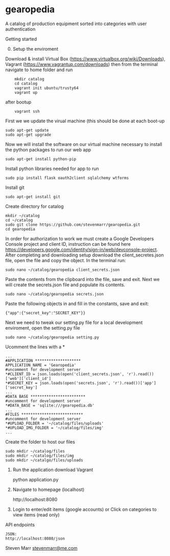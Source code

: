 gearopedia
===================

A catalog of production equipment sorted into categories with user authentication

Getting started

0) Setup the enviroment
	
Download & install Virtual Box (https://www.virtualbox.org/wiki/Downloads), Vagrant (https://www.vagrantup.com/downloads)
then from the terminal navigate to home folder and run

		mkdir catalog
		cd catalog
		vagrant init ubuntu/trusty64
		vagrant up

after bootup

		vagrant ssh 
		
First we we update the virual machine (this should be done at each boot-up

	sudo apt-get update
	sudo apt-get upgrade
	
Now we will install the software on our virtual machine necessary to install the python packages to run our web app

	sudo apt-get install python-pip

Install python libraries needed for app to run
	
	sudo pip install flask oauth2client sqlalchemy wtforms 

Install git
	
	sudo apt-get install git 
	
Create directory for catalog

	mkdir ~/catalog
	cd ~/catalog
	sudo git clone https://github.com/stevenmarr/gearopedia.git
	cd gearopedia
	
In order for authorization to work we must create a Google Developers Console project and client ID, instruction can be found here https://developers.google.com/identity/sign-in/web/devconsole-project.  After completing and downloading setup download the client_secretes.json file, open the file and copy the object.  In the terminal run:

	sudo nano ~/catalog/gearopedia client_secrets.json
	
Paste the contents from the clipboard into the file, save and exit. Next we will create the secrets.json file and populate its contents.

	sudo nano ~/catalog/gearopedia secrets.json

Paste the following objects in and fill in the constants, save and exit:

	{"app":{"secret_key":"SECRET_KEY"}}
	
Next we need to tweak our setting.py file for a local development enviroment, open the setting.py file
	
	sudo nano ~/catalog/gearopedia setting.py
	
Ucomment the lines with a *
	
	...
	#APPLICATION ********************
	APPLICATION_NAME = 'Gearopedia'
	#uncomment for development server 
	*#CLIENT_ID = json.loads(open('client_secrets.json', 'r').read())['web']['client_id']
	*#SECRET_KEY = json.loads(open('secrets.json', 'r').read())['app']['secret_key']
	...
	#DATA BASE ************************
	#uncomment for development server 
	*#DATA_BASE = 'sqlite:///gearopedia.db'
	...
	#FILES ***************************
	#uncomment for development server 
	*#UPLOAD_FOLDER = '~/catalog/files/uploads'
	*#UPLOAD_IMG_FOLDER = '~/catalog/files/img'
	...
	
Create the folder to host our files
	
	sudo mkdir ~/catalog/files
	sudo mkdir ~/catalog/files/img
	sudo mkdir ~/catalgo/files/uploads
	

	

1) Run the application
	download Vagrant

	python application.py

2) Navigate to homepage (localhost)

	http://localhost:8080

3) Login to enter/edit items (google accounts)
or
Click on categories to view items (read only)

API endpoints
	

	JSON:
	http://localhost:8080/json

Steven Marr
stevenmarr@me.com

